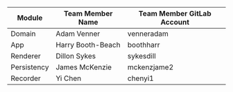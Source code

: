 | Module      | Team Member Name | Team Member GitLab Account |
|-------------|------------------|----------------------------|
| Domain      | Adam Venner      | venneradam                 |
| App         | Harry Booth-Beach| boothharr                  |
| Renderer    | Dillon Sykes     | sykesdill                  |
| Persistency | James McKenzie   | mckenzjame2                |
| Recorder    | Yi Chen          | chenyi1                    |